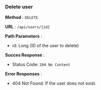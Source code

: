 ### Delete user

**Method** : `DELETE`

**URL** : `/api/users/{id}`

**Path Parameters** : 
 - id: Long (ID of the user to delete)

 **Succes Response** :

- Status Code: `204 No Content`

**Error Responses** :

- 404 Not Found: If the user does not exist.